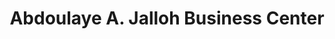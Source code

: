 ---
title: "Abdoulaye A. Jalloh Business Center"
url: /zwedru/abdoulaye-a-jalloh-business-center/
shop: convenience
---